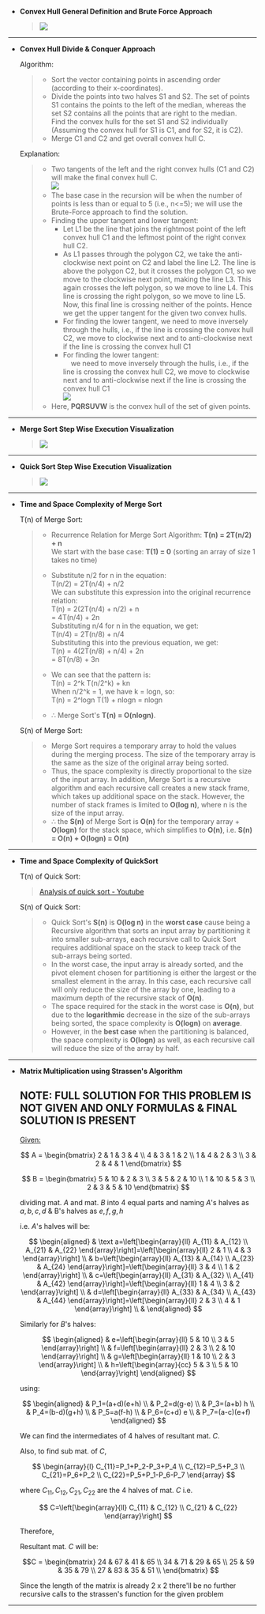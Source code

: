 
- **Convex Hull General Definition and Brute Force Approach**

  > ![](./a2_1.png)

---

- **Convex Hull Divide & Conquer Approach**

  Algorithm:
  > - Sort the vector containing points in ascending order (according to their x-coordinates).
  > - Divide the points into two halves S1 and S2. The set of points S1 contains the points to the left of the median, whereas the set S2 contains all the points that are right to the median.  
  > Find the convex hulls for the set S1 and S2 individually (Assuming the convex hull for S1 is C1, and for S2, it is C2).  
  > - Merge C1 and C2 and get overall convex hull C.

  Explanation:
  > - Two tangents of the left and the right convex hulls (C1 and C2) will make the final convex hull C.  
  > ![](./a2_2.png)
  > - The base case in the recursion will be when the number of points is less than or equal to 5 (i.e., n<=5); we will use the Brute-Force approach to find the solution.
  > - Finding the upper tangent and lower tangent:
  >    - Let L1 be the line that joins the rightmost point of the left convex hull C1 and the leftmost point of the right convex hull C2.
  >    - As L1 passes through the polygon C2, we take the anti-clockwise next point on C2 and label the line L2. The line is above the polygon C2, but it crosses the polygon C1, so we move to the clockwise next point, making the line L3. This again crosses the left polygon, so we move to line L4. This line is crossing the right polygon, so we move to line L5. Now, this final line is crossing neither of the points. Hence we get the upper tangent for the given two convex hulls.
  >   - For finding the lower tangent, we need to move inversely through the hulls, i.e., if the line is crossing the convex hull C2, we move to clockwise next and to anti-clockwise next if the line is crossing the convex hull C1
  >   - For finding the lower tangent:  
            we need to move inversely through the hulls, i.e., if the line is crossing the convex hull C2, we move to clockwise next and to anti-clockwise next if the line is crossing the convex hull C1  
  > ![](./a2_3.png)  
  > - Here, **PQRSUVW** is the convex hull of the set of given points.  

---

- **Merge Sort Step Wise Execution Visualization**

  > ![](./a2_4.png)

---

- **Quick Sort Step Wise Execution Visualization**

  > ![](./a2_5.jpeg)

---

- **Time and Space Complexity of Merge Sort**

  T(n) of Merge Sort:
    > - Recurrence Relation for Merge Sort Algorithm: **T(n) = 2T(n/2) + n**  
    > We start with the base case: **T(1) = 0** (sorting an array of size 1 takes no time)  
    > - Substitute n/2 for n in the equation:  
    > T(n/2) = 2T(n/4) + n/2  
    > We can substitute this expression into the original recurrence relation:  
    > T(n) = 2(2T(n/4) + n/2) + n  
    > = 4T(n/4) + 2n  
    > Substituting n/4 for n in the equation, we get:  
    > T(n/4) = 2T(n/8) + n/4  
    > Substituting this into the previous equation, we get:  
    > T(n) = 4(2T(n/8) + n/4) + 2n  
    > = 8T(n/8) + 3n  
    >
    > - We can see that the pattern is:  
    > T(n) = 2^k T(n/2^k) + kn  
    > When n/2^k = 1, we have k = logn, so:  
    > T(n) = 2^logn T(1) + nlogn =  nlogn  
    > - ∴ Merge Sort's **T(n) = O(nlogn)**.  

  S(n) of Merge Sort:
    > - Merge Sort requires a temporary array to hold the values during the merging process. The size of the temporary array is the same as the size of the original array being sorted.
    > - Thus, the space complexity is directly proportional to the size of the input array. In addition, Merge Sort is a recursive algorithm and each recursive call creates a new stack frame, which takes up additional space on the stack. However, the number of stack frames is limited to **O(log n)**, where n is the size of the input array.
    > - ∴ the **S(n)** of Merge Sort is **O(n)** for the temporary array + **O(logn)** for the stack space, which simplifies to **O(n)**, i.e. **S(n) = O(n) + O(logn) = O(n)**

---

- **Time and Space Complexity of QuickSort**

  T(n) of Quick Sort:
    > [Analysis of quick sort - Youtube](https://www.youtube.com/watch?v=3Bbm3Prd5Fo&t=159s)

  S(n) of Quick Sort:
    > - Quick Sort's **S(n)** is **O(log n)** in the **worst case** cause being a Recursive algorithm that sorts an input array by partitioning it into smaller sub-arrays, each recursive call to Quick Sort requires additional space on the stack to keep track of the sub-arrays being sorted.
    > - In the worst case, the input array is already sorted, and the pivot element chosen for partitioning is either the largest or the smallest element in the array. In this case, each recursive call will only reduce the size of the array by one, leading to a maximum depth of the recursive stack of **O(n)**.
    > - The space required for the stack in the worst case is **O(n)**, but due to the **logarithmic** decrease in the size of the sub-arrays being sorted, the space complexity is **O(logn)** on **average**.
    > - However, in the **best case** when the partitioning is balanced, the space complexity is **O(logn)** as well, as each recursive call will reduce the size of the array by half.

---

- **Matrix Multiplication using Strassen's Algorithm**

  ## NOTE: FULL SOLUTION FOR THIS PROBLEM IS NOT GIVEN AND ONLY FORMULAS & FINAL SOLUTION IS PRESENT

  <ins>Given:</ins>  

  $$
  A = \begin{bmatrix} 2 & 1 & 3 & 4 \\
      4 & 3 & 1 & 2 \\
      1 & 4 & 2 & 3 \\
      3 & 2 & 4 & 1
      \end{bmatrix}
  $$
  
  $$
  B = \begin{bmatrix} 5 & 10 & 2 & 3 \\
      3 & 5 & 2 & 10 \\
      1 & 10 & 5 & 3 \\
      2 & 3 & 5 & 10
      \end{bmatrix}
  $$
  
  dividing mat. $A$ and mat. $B$ into 4 equal parts and naming $A$'s halves as $a, b, c, d$ & B's halves as $e, f, g, h$
  
  i.e. $A$'s halves will be:
  
  $$
  \begin{aligned}
  & \text a=\left[\begin{array}{ll}
  A_{11} & A_{12} \\
  A_{21} & A_{22}
  \end{array}\right]=\left[\begin{array}{ll}
  2 & 1 \\
  4 & 3
  \end{array}\right] \\
  & b=\left[\begin{array}{ll}
  A_{13} & A_{14} \\
  A_{23} & A_{24}
  \end{array}\right]=\left[\begin{array}{ll}
  3 & 4 \\
  1 & 2
  \end{array}\right] \\
  & c=\left[\begin{array}{ll}
  A_{31} & A_{32} \\
  A_{41} & A_{42}
  \end{array}\right]=\left[\begin{array}{ll}
  1 & 4 \\
  3 & 2
  \end{array}\right] \\
  & d=\left[\begin{array}{ll}
  A_{33} & A_{34} \\
  A_{43} & A_{44}
  \end{array}\right]=\left[\begin{array}{ll}
  2 & 3 \\
  4 & 1
  \end{array}\right] \\
  &
  \end{aligned}
  $$
  
  Similarly for $B$'s halves:
  
  $$
  \begin{aligned}
  & e=\left[\begin{array}{ll}
  5 & 10 \\
  3 & 5
  \end{array}\right] \\
  & f=\left[\begin{array}{ll}
  2 & 3 \\
  2 & 10
  \end{array}\right] \\
  & g=\left[\begin{array}{ll}
  1 & 10 \\
  2 & 3
  \end{array}\right] \\
  & h=\left[\begin{array}{cc}
  5 & 3 \\
  5 & 10
  \end{array}\right]
  \end{aligned}
  $$
  
  using:
  
  $$
  \begin{aligned}
  & P_1=(a+d)(e+h) \\
  & P_2=d(g-e) \\
  & P_3=(a+b) h \\
  & P_4=(b-d)(g+h) \\
  & P_5=a(f-h) \\
  & P_6=(c+d) e \\
  & P_7=(a-c)(e+f)
  \end{aligned}
  $$
  
  We can find the intermediates of 4 halves of resultant mat. $C$.
  
  Also, to find sub mat. of $C$,
  
  $$
  \begin{array}{l}
  C_{11}=P_1+P_2-P_3+P_4 \\
  C_{12}=P_5+P_3 \\
  C_{21}=P_6+P_2 \\
  C_{22}=P_5+P_1-P_6-P_7
  \end{array}
  $$
  
  where $C_{11}, C_{12}, C_{21}, C_{22}$ are the 4 halves of mat. $C$ i.e.
  
  $$
  C=\left[\begin{array}{ll}
  C_{11} & C_{12} \\
  C_{21} & C_{22}
  \end{array}\right]
  $$
  
  Therefore,
  
  Resultant mat. $C$ will be:
  
  $$C = 
  \begin{bmatrix}
  24 & 67 & 41 & 65 \\
  34 & 71 & 29 & 65 \\
  25 & 59 & 35 & 79 \\
  27 & 83 & 35 & 51 \\
  \end{bmatrix}
  $$
  
  Since the length of the matrix is already $2$ x $2$ there'll be no further recursive calls to the strassen's function for the given problem

---
